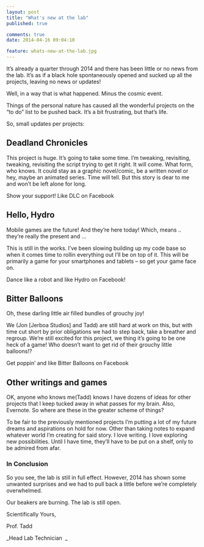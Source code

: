 ```yaml
---
layout: post
title: "What's new at the lab"
published: true

comments: true
date: 2014-04-16 09:04:10

feature: whats-new-at-the-lab.jpg
---
```

It&#8217;s already a quarter through 2014 and there has been little or no news from the lab. It&#8217;s as if a black hole spontaneously opened and sucked up all the projects, leaving no news or updates!

Well, in a way that is what happened. Minus the cosmic event.

Things of the personal nature has caused all the wonderful projects on the &#8220;to do&#8221; list to be pushed back. It&#8217;s a bit frustrating, but that&#8217;s life.

So, small updates per projects:

## Deadland Chronicles

This project is huge. It&#8217;s going to take some time. I&#8217;m tweaking, revisiting, tweaking, revisiting the script trying to get it right. It will come. What form, who knows. It could stay as a graphic novel/comic, be a written novel or hey, maybe an animated series. Time will tell. But this story is dear to me and won&#8217;t be left alone for long.

Show your support! Like DLC on Facebook

## Hello, Hydro

Mobile games are the future! And they&#8217;re here today! Which, means .. they&#8217;re really the present and &#8230;

This is still in the works. I&#8217;ve been slowing building up my code base so when it comes time to rollin everything out I&#8217;ll be on top of it. This will be primarily a game for your smartphones and tablets &#8211; so get your game face on.

Dance like a robot and like Hydro on Facebook!

## Bitter Balloons

Oh, these darling little air filled bundles of grouchy joy!

We (Jon [Jerboa Studios] and Tadd) are still hard at work on this, but with time cut short by prior obligations we had to step back, take a breather and regroup. We&#8217;re still excited for this project, we thing it&#8217;s going to be one heck of a game! Who doesn&#8217;t want to get rid of their grouchy little balloons!?

Get poppin&#8217; and like Bitter Balloons on Facebook

## Other writings and games

OK, anyone who knows me(Tadd) knows I have dozens of ideas for other projects that I keep tucked away in what passes for my brain. Also, Evernote. So where are these in the greater scheme of things?

To be fair to the previously mentioned projects I&#8217;m putting a lot of my future dreams and aspirations on hold for now. Other than taking notes to expand whatever world I&#8217;m creating for said story. I love writing. I love exploring new possibilities. Until I have time, they&#8217;ll have to be put on a shelf, only to be admired from afar.

### In Conclusion

So you see, the lab is still in full effect. However, 2014 has shown some unwanted surprises and we had to pull back a little before we&#8217;re completely overwhelmed.

Our beakers are burning. The lab is still open.

Scientifically Yours,

Prof. Tadd

_Head Lab Technician  _
